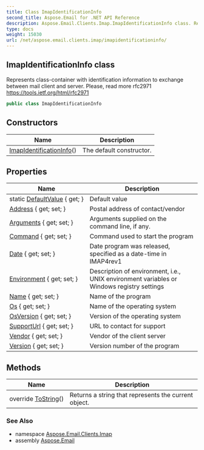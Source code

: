 ```yaml
---
title: Class ImapIdentificationInfo
second_title: Aspose.Email for .NET API Reference
description: Aspose.Email.Clients.Imap.ImapIdentificationInfo class. Represents classcontainer with identification information to exchange between mail client and server. Please read more rfc2971 https//tools.ietf.org/html/rfc2971
type: docs
weight: 15030
url: /net/aspose.email.clients.imap/imapidentificationinfo/
---
```

## ImapIdentificationInfo class

Represents class-container with identification information to exchange between mail client and server. Please, read more rfc2971 https://tools.ietf.org/html/rfc2971

```csharp
public class ImapIdentificationInfo
```

## Constructors

| Name | Description |
| --- | --- |
| [ImapIdentificationInfo](imapidentificationinfo/)() | The default constructor. |

## Properties

| Name | Description |
| --- | --- |
| static [DefaultValue](../../aspose.email.clients.imap/imapidentificationinfo/defaultvalue/) { get; } | Default value |
| [Address](../../aspose.email.clients.imap/imapidentificationinfo/address/) { get; set; } | Postal address of contact/vendor |
| [Arguments](../../aspose.email.clients.imap/imapidentificationinfo/arguments/) { get; set; } | Arguments supplied on the command line, if any. |
| [Command](../../aspose.email.clients.imap/imapidentificationinfo/command/) { get; set; } | Command used to start the program |
| [Date](../../aspose.email.clients.imap/imapidentificationinfo/date/) { get; set; } | Date program was released, specified as a date-time in IMAP4rev1 |
| [Environment](../../aspose.email.clients.imap/imapidentificationinfo/environment/) { get; set; } | Description of environment, i.e., UNIX environment variables or Windows registry settings |
| [Name](../../aspose.email.clients.imap/imapidentificationinfo/name/) { get; set; } | Name of the program |
| [Os](../../aspose.email.clients.imap/imapidentificationinfo/os/) { get; set; } | Name of the operating system |
| [OsVersion](../../aspose.email.clients.imap/imapidentificationinfo/osversion/) { get; set; } | Version of the operating system |
| [SupportUrl](../../aspose.email.clients.imap/imapidentificationinfo/supporturl/) { get; set; } | URL to contact for support |
| [Vendor](../../aspose.email.clients.imap/imapidentificationinfo/vendor/) { get; set; } | Vendor of the client server |
| [Version](../../aspose.email.clients.imap/imapidentificationinfo/version/) { get; set; } | Version number of the program |

## Methods

| Name | Description |
| --- | --- |
| override [ToString](../../aspose.email.clients.imap/imapidentificationinfo/tostring/)() | Returns a string that represents the current object. |

### See Also

* namespace [Aspose.Email.Clients.Imap](../../aspose.email.clients.imap/)
* assembly [Aspose.Email](../../)


